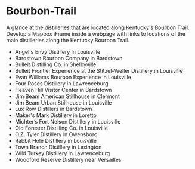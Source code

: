 # Bourbon-Trail
A glance at the distilleries that are located along Kentucky's Bourbon Trail.  Develop a Mapbox iFrame inside a webpage with links to locations of the main distilleries along the Kentucky Bourbon Trail.
  - Angel's Envy Distillery in Louisville
  - Bardstown Bourbon Company in Bardstown
  - Bulleit Distilling Co. in Shelbyville
  - Bulleit Frontier Experience at the Stitzel–Weller Distillery in Louisville
  - Evan Williams Bourbon Experience in Louisville
  - Four Roses Distillery in Lawrenceburg
  - Heaven Hill Visitor Center in Bardstown
  - Jim Beam American Stillhouse in Clermont
  - Jim Beam Urban Stillhouse in Louisville
  - Lux Row Distillers in Bardstown
  - Maker's Mark Distillery in Loretto
  - Michter’s Fort Nelson Distillery in Louisville
  - Old Forester Distilling Co. in Louisville
  - O.Z. Tyler Distillery in Owensboro
  - Rabbit Hole Distillery in Louisville
  - Town Branch Distillery in Lexington
  - Wild Turkey Distillery in Lawrenceburg
  - Woodford Reserve Distillery near Versailles
